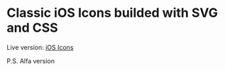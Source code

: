 # Classic iOS Icons builded with SVG and CSS
Live version: [iOS Icons](https://ios-icons.gololobov.dev)

P.S. Alfa version